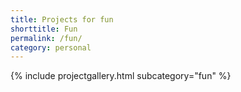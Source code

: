 ```yaml
---
title: Projects for fun
shorttitle: Fun
permalink: /fun/
category: personal
---
```


{% include projectgallery.html subcategory="fun" %}
